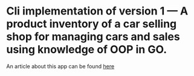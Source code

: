 # Cli implementation of version 1 — A product inventory of a car selling shop for managing cars and sales using knowledge of OOP in GO.

An article about this app can be found [here](https://medium.com/@oluwapelumioyenuga/revisiting-old-projects-and-code-50a1ff7c23e8) 
